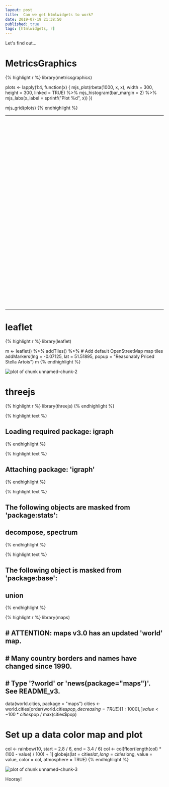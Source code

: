 ```yaml
---
layout: post
title:  Can we get htmlwidgets to work?
date: 2019-07-19 21:38:50
published: true
tags: [htmlwidgets, r]
---
```


Let's find out...

# MetricsGraphics


{% highlight r %}
library(metricsgraphics)

plots <- lapply(1:4, function(x) {
  mjs_plot(rbeta(1000, x, x), width = 300, height = 300, linked = TRUE) %>%
    mjs_histogram(bar_margin = 2) %>%
    mjs_labs(x_label = sprintf("Plot %d", x))
})

mjs_grid(plots)
{% endhighlight %}

<!--html_preserve--><table style="width:100%" width="100%">
<tr width="100%" style="width:100%">
<td style="width:50.00%" width="50.00%">
<div id="mjs-5615c5c2907d649a290d315703d6be" class="metricsgraphics html-widget" style="width:300px;height:300px;"></div>
<div id="mjs-5615c5c2907d649a290d315703d6be-legend" class="metricsgraphics html-widget-legend"></div>
<script type="application/json" data-for="mjs-5615c5c2907d649a290d315703d6be">{"x":{"forCSS":null,"regions":null,"orig_posix":false,"data":[0.599521107040346,0.300970636773854,0.0383832070510834,0.76221188553609,0.169557301560417,0.124796908581629,0.579797993646935,0.452635806286708,0.622163066640496,0.658990690950304,0.562989515252411,0.835203285096213,0.267608453286812,0.14657530002296,0.192625644849613,0.0403994705993682,0.230920161586255,0.201222349889576,0.358461652183905,0.42690529092215,0.967440109699965,0.0221732447389513,0.63930278387852,0.500909697962925,0.859983975067735,0.128297752933577,0.678693880792707,0.559668296715245,0.762528136838228,0.729147818638012,0.34668872342445,0.881409850437194,0.588384066941217,0.896465606754646,0.528920429758728,0.197175146313384,0.36622735671699,0.951938865939155,0.270681556081399,0.704016243340448,0.371333630988374,0.525061472319067,0.762982168002054,0.732676139101386,0.236132224556059,0.989995919400826,0.265362565638497,0.856111252680421,0.394077119650319,0.582737294724211,0.140086162602529,0.870812180452049,0.614387005800381,0.687164360191673,0.437202154891565,0.6197295547463,0.97920531174168,0.710188292199746,0.0119439833797514,0.946743712760508,0.164917067857459,0.514689534436911,0.841180726885796,0.559539519948885,0.419264287222177,0.260578837478533,0.0247802168596536,0.574757941300049,0.730070047313347,0.82011889689602,0.630048771621659,0.463759255362675,0.676779039436951,0.221007373882458,0.415278484579176,0.78478380991146,0.739002090645954,0.789027249673381,0.469360826304182,0.429896062705666,0.0486571453511715,0.545367849292234,0.260240172734484,0.362760242074728,0.143727166811004,0.219838662771508,0.604300308972597,0.272067837649956,0.846631835913286,0.992389509454369,0.720488326624036,0.433781240368262,0.900508192833513,0.880550228292122,0.0171048576012254,0.926594332559034,0.993151492672041,0.081686295568943,0.173865386284888,0.0934880855493247,0.903111091582105,0.55500413896516,0.0590763057116419,0.493381323991343,0.35346782556735,0.493459407240152,0.832830314757302,0.102980633499101,0.365882867248729,0.844964471179992,0.822402589488775,0.102464941563085,0.248618534067646,0.407536549959332,0.281873361440375,0.239306460600346,0.445485342061147,0.260511918691918,0.93089362536557,0.309706095140427,0.746614059666172,0.559491601074114,0.334345269948244,0.581585952779278,0.530101427109912,0.888455306412652,0.439232465345412,0.17199000553228,0.151274820324033,0.731825232738629,0.898566792486235,0.47863286617212,0.304779349127784,0.621184772346169,0.627672811271623,0.819248571526259,0.893251312198117,0.460036237258464,0.781144199194387,0.654674833174795,0.278440636117011,0.110540513880551,0.295514263445511,0.916964360512793,0.796428126515821,0.987778535811231,0.935757846105844,0.953327304217964,0.777247967431322,0.513377927709371,0.754799999995157,0.175240889424458,0.798379902495071,0.952333148568869,0.905170107493177,0.180457553360611,0.38612796459347,0.0412334925495088,0.869593526003882,0.512813432374969,0.656336712650955,0.142018866958097,0.442255652975291,0.823209501802921,0.968310698401183,0.48635654640384,0.404694134369493,0.244034423027188,0.267260578693822,0.968624673085287,0.725200306391343,0.0490566613152623,0.0027264291420579,0.904844721313566,0.418153082486242,0.179996876744553,0.972466161940247,0.0134032650385052,0.104553908109665,0.4834851375781,0.259789478266612,0.445867494214326,0.396505616838113,0.668998654698953,0.56180188106373,0.342206676956266,0.285659069893882,0.181720532709733,0.503880782285705,0.0805096421390772,0.823157687904313,0.966368012595922,0.33247355488129,0.041217477992177,0.606919390149415,0.138735827989876,0.148012674646452,0.985385319683701,0.00580483488738537,0.926801021909341,0.797176809282973,0.649064333410934,0.619626020547003,0.669542478164658,0.180091537069529,0.551824105205014,0.404206518782303,0.844777792692184,0.663756528170779,0.92025229614228,0.361467055045068,0.240651531144977,0.0625005923211575,0.0645710527896881,0.0204638326540589,0.342770134564489,0.553021938540041,0.392435258487239,0.468393290415406,0.595815767068416,0.109714856371284,0.869777056854218,0.441136349225417,0.621476362692192,0.605430318042636,0.372227932792157,0.445298042148352,0.520650053396821,0.520562794525176,0.450672197621316,0.440321866422892,0.428383043268695,0.950351721374318,0.891201086575165,0.405882400460541,0.564967760816216,0.602394313784316,0.454757269239053,0.0340515058487654,0.637601700611413,0.676280379993841,0.587678353302181,0.611818278441206,0.283972511067986,0.250630472553894,0.137742382241413,0.150000670226291,0.499195279553533,0.340481603052467,0.573690855875611,0.63545555039309,0.321533349109814,0.3813526337035,0.993546593701467,0.398592273006216,0.873628218658268,0.563582762377337,0.859323636163026,0.453383050858974,0.131270436104387,0.41453923098743,0.435005291365087,0.319766553118825,0.56913055665791,0.356166408862919,0.126645401818678,0.191081909229979,0.539409326622263,0.140818533021957,0.239822405390441,0.867309908382595,0.539267752785236,0.624957506312057,0.810385378543288,0.0414009338710457,0.0394861514214426,0.60918639996089,0.898045485606417,0.742409602273256,0.145337580703199,0.723102880176157,0.63816910632886,0.376206253422424,0.314692666055635,0.36796563048847,0.82206392660737,0.798028151504695,0.853390677366406,0.452920388197526,0.158260554773733,0.936813207576051,0.0340865997131914,0.305408510612324,0.630297302966937,0.501667232485488,0.773691946174949,0.941845878958702,0.968499734532088,0.156192194204777,0.58054015156813,0.15246669203043,0.63594238855876,0.20563854300417,0.0580919762142002,0.492786609334871,0.808053896296769,0.327274419134483,0.396194411208853,0.285168048227206,0.656206747982651,0.398141842568293,0.591092420509085,0.6985774920322,0.0988271036185324,0.925423192791641,0.627362116239965,0.328060727799311,0.549472405808046,0.79707098659128,0.73274132492952,0.28454661811702,0.59793152124621,0.583147331140935,0.377988209947944,0.899981632130221,0.349051161902025,0.817701093386859,0.229619452729821,0.850948241073638,0.986464204732329,0.589894698467106,0.659576159203425,0.671832663239911,0.507909412030131,0.793074290268123,0.877422124147415,0.401404311880469,0.809924609027803,0.405723309144378,0.0988445437978953,0.975219582905993,0.833788679912686,0.055703767342493,0.682819842593744,0.224776667775586,0.206898607313633,0.846118997782469,0.229225988732651,0.638857047306374,0.79759751772508,0.739156807074323,0.539891891181469,0.441348216030747,0.495103113586083,0.50859173364006,0.18376165558584,0.860300855943933,0.102192621212453,0.392170810140669,0.903679907787591,0.665271780686453,0.641993773402646,0.114990689326078,0.120379941305146,0.0617299638688564,0.987909972202033,0.636358290212229,0.546902236063033,0.156277388101444,0.767690581735224,0.861198583850637,0.802694794954732,0.306193139404058,0.847202920122072,0.438978942111135,0.942493686685339,0.217044811462983,0.281468701548874,0.774610936641693,0.196298164082691,0.13853504974395,0.346022283192724,0.379705721745268,0.703635978745297,0.868766146712005,0.742534585064277,0.685048914514482,0.612412748159841,0.381561472313479,0.277090803952888,0.551112592220306,0.477077510673553,0.828844028757885,0.368635315448046,0.559793543769047,0.417719288030639,0.161201529903337,0.314430822851136,0.720892886631191,0.485748094506562,0.412509296787903,0.605151090538129,0.806642998475581,0.778734817868099,0.553263038862497,0.841174456989393,0.137642215704545,0.171431678114459,0.313195352908224,0.52301575941965,0.286032078554854,0.833715526852757,0.977361482568085,0.33441489492543,0.0293102927971631,0.0767499122302979,0.553127747029066,0.748799616470933,0.551507735624909,0.469074804103002,0.109217713586986,0.47838180908002,0.713953868253157,0.807222492527217,0.677675408544019,0.126659907866269,0.792105893604457,0.326526988996193,0.112434994196519,0.259838314726949,0.078625300899148,0.857382542919367,0.535333786625415,0.0351112554781139,0.866268398007378,0.549791212426499,0.863514088559896,0.580434140050784,0.052395747276023,0.0271684548351914,0.0166961166542023,0.0810331874527037,0.421982982428744,0.424843597225845,0.307495302055031,0.827364364871755,0.307302838889882,0.806126494891942,0.0820446752477437,0.970151049084961,0.985706695588306,0.787908750353381,0.965296311769634,0.908567177364603,0.391882039606571,0.299865341978148,0.0451215363573283,0.912735460093245,0.47638406441547,0.603401038330048,0.589122586417943,0.382650021696463,0.0868448698893189,0.0985287954099476,0.415803895099089,0.403378198621795,0.779372664168477,0.662527269450948,0.562050277134404,0.99188788398169,0.489619776140898,0.112459720112383,0.577020915457979,0.434132752008736,0.306284145219252,0.943314689444378,0.128258710028604,0.609738960629329,0.309441623743623,0.750191164435819,0.485181139549241,0.600189654156566,0.9293750282377,0.227133342064917,0.742140191374347,0.70570137235336,0.886665565427393,0.0988936077337712,0.777074176585302,0.947322538821027,0.981119403848425,0.579068931052461,0.319883790099993,0.92106601735577,0.862958308542147,0.604402301134542,0.731961752753705,0.340099853929132,0.125425828387961,0.516793641494587,0.496137994341552,0.129785748431459,0.31605254416354,0.161321707768366,0.993697939673439,0.60942595358938,0.418484096648172,0.60259500797838,0.338898837333545,0.0121461586095393,0.239649838069454,0.0671487713698298,0.116905576083809,0.553022979991511,0.336889297235757,0.839616490760818,0.38755432004109,0.971880744444206,0.21509152255021,0.507298232754692,0.570416972972453,0.55195035180077,0.569741524523124,0.812091048806906,0.328327919356525,0.443989920197055,0.323309030383825,0.415442437632009,0.282351650297642,0.0152962270658463,0.762940451037139,0.107411527307704,0.76097729569301,0.424447084777057,0.227612425806001,0.622890728292987,0.956319093471393,0.535364088136703,0.17334265075624,0.418878625845537,0.34593061497435,0.520109766162932,0.582795132650062,0.71725056739524,0.107130851829425,0.108682452933863,0.120439118007198,0.127537203719839,0.863803740823641,0.475098827155307,0.981019901111722,0.697881433414295,0.529269453370944,0.669900975422934,0.358843852998689,0.812807389069349,0.685331210959703,0.343246668810025,0.342375151347369,0.406483011553064,0.692119683371857,0.417481061071157,0.871798292268068,0.734424813883379,0.443520001834258,0.668296227697283,0.933389669284225,0.307212140178308,0.196860261959955,0.373258908977732,0.876319589093328,0.394952188711613,0.851885832613334,0.252787134842947,0.397548878798261,0.794027599738911,0.586706617381424,0.0467313423287123,0.822588557377458,0.342814726755023,0.0288858986459672,0.157011851668358,0.361038922332227,0.0749941761605442,0.889866058249027,0.698303776327521,0.00745841977186501,0.975148390047252,0.912971611134708,0.419652973301709,0.922105276491493,0.37031032028608,0.415487269405276,0.47292169323191,0.747761134523898,0.655935936141759,0.483990492997691,0.277607863070443,0.493481347570196,0.45611627981998,0.524205087916926,0.676325134234503,0.788709970191121,0.945515449624509,0.61815270408988,0.526700454298407,0.580263860058039,0.623560753883794,0.857394396327436,0.784755109809339,0.806539311772212,0.0305857216008008,0.54528819816187,0.589810022385791,0.837638352066279,0.323359524598345,0.748186362441629,0.178455606801435,0.674361725803465,0.159536466235295,0.919757293304428,0.54493734263815,0.70734908990562,0.27064069849439,0.072803015820682,0.728939997265115,0.352245988789946,0.511785610113293,0.836607064586133,0.172790691023692,0.994220387656242,0.80941493762657,0.745646596653387,0.141604681266472,0.829713756218553,0.173471368150786,0.611314251786098,0.461588809499517,0.0295499349012971,0.0550411171279847,0.490346805891022,0.0140087038744241,0.932545993942767,0.437508858041838,0.995681680040434,0.999109414406121,0.268387772375718,0.95356123498641,0.677730320254341,0.971099128713831,0.310523454099894,0.0745186901185662,0.761449052020907,0.385372606338933,0.270754630910233,0.175589743070304,0.937616353854537,0.430888650473207,0.247004800476134,0.0876378151588142,0.401122766779736,0.968340802472085,0.317544802790508,0.869026343105361,0.659503506729379,0.548235668102279,0.56342888623476,0.085141446441412,0.0692251343280077,0.385434745345265,0.928570007206872,0.137775119859725,0.650872279889882,0.965310883941129,0.28116450458765,0.887552284169942,0.670291700633243,0.645251733949408,0.689250334864482,0.941715342225507,0.785596091067419,0.104357721749693,0.578553510829806,0.421007441123948,0.173670039279386,0.671942670829594,0.907469943864271,0.699464924866334,0.433891087537631,0.807575354818255,0.851755551993847,0.723056721268222,0.504644353408366,0.973452897742391,0.941050479421392,0.928770383587107,0.630657670320943,0.957127546425909,0.601547499885783,0.646412149537355,0.416767302667722,0.529173603281379,0.360465254168957,0.909148750593886,0.93894131318666,0.196150806965306,0.811062924796715,0.834095265017822,0.136128254933283,0.717830540845171,0.924575063865632,0.927778382319957,0.213909650687128,0.975159256020561,0.15860610594973,0.586609538644552,0.962946509243921,0.379932433832437,0.885181057266891,0.333679807372391,0.872034010011703,0.177467859582976,0.23943145875819,0.835357137722895,0.806589371524751,0.242560697486624,0.957037214422598,0.0428868434391916,0.659204717958346,0.362796103116125,0.698320335242897,0.0230858246795833,0.702350940788165,0.379963416839018,0.469547089654952,0.173221279168501,0.180670396890491,0.664193622767925,0.837785981129855,0.767335097771138,0.562025391962379,0.615321006858721,0.333148330915719,0.828885133611038,0.691645708866417,0.161123666912317,0.988233404699713,0.487403192091733,0.494757544016466,0.603649262804538,0.252414856106043,0.0924464084673673,0.47545343474485,0.587138259783387,0.392600239021704,0.37379465252161,0.906338324770331,0.184594632824883,0.553868859540671,0.420291470363736,0.532259336207062,0.314947914332151,0.797257992904633,0.362780877854675,0.904867894016206,0.671193110290915,0.557501595001668,0.0914370603859424,0.473578184610233,0.497768364381045,0.91609574528411,0.235301288310438,0.496098631760105,0.271848109550774,0.0211388601455837,0.950288991443813,0.300955059472471,0.488297443836927,0.389385393122211,0.723165183095261,0.333804949186742,0.262563809286803,0.428132785717025,0.282630218658596,0.754669320769608,0.878961071604863,0.118081154767424,0.755557018797845,0.847826475510374,0.942219952121377,0.704348616767675,0.537235350813717,0.0195818331558257,0.0820624742191285,0.927613310050219,0.349226933438331,0.602726975921541,0.430803840514272,0.878686370560899,0.0918406776618212,0.380871376488358,0.961423273663968,0.798022826900706,0.477536112768576,0.977798955980688,0.103236472699791,0.129612863995135,0.289210711605847,0.0121750219259411,0.216992939822376,0.410311822779477,0.626907288329676,0.970348075730726,0.230665595270693,0.344337352784351,0.153617384377867,0.907092946814373,0.129998799180612,0.588735945755616,0.448385348077864,0.919833335559815,0.297783907270059,0.924143840093166,0.886961344862357,0.936616622610018,0.918119815178216,0.508373605087399,0.061737114097923,0.0294933652039617,0.590290086809546,0.050790389534086,0.75162624148652,0.107172399060801,0.373560818145052,0.554894286207855,0.320604502223432,0.738208080641925,0.282917700940743,0.704626080347225,0.88804370444268,0.892517575528473,0.999468707712367,0.906951774144545,0.0244927972089499,0.0623834428843111,0.523313036886975,0.329097911948338,0.104548262897879,0.345670026028529,0.717542803613469,0.952025982551277,0.305259593529627,0.850836394587532,0.746683831093833,0.171727196546271,0.74897129717283,0.71058946987614,0.831053295405582,0.379221185110509,0.309049017727375,0.531525544822216,0.416102514602244,0.631328345276415,0.648480412550271,0.972364936256781,0.35833227285184,0.500281228683889,0.771634289063513,0.279231044463813,0.021974038798362,0.578766295453534,0.633997842203826,0.797254001023248,0.796124457614496,0.407097567105666,0.0476408270187676,0.362575096776709,0.80116251623258,0.702178426086903,0.343169402796775,0.640495057217777,0.503189501352608,0.536122914869338,0.579643376870081,0.230978955049068,0.825647566467524,0.742829418741166,0.0823362546507269,0.00890428386628628,0.745966824702919,0.642826352035627,0.115013978909701,0.681569073582068,0.422847270267084,0.424364320235327,0.83254964533262,0.618333366001025,0.85506026330404,0.906868326244876,0.0447909764479846,0.400799694238231,0.918117738096043,0.358513138722628,0.512845891760662,0.0923228769097477,0.215689921518788,0.511421768693253,0.65778370318003,0.800885321106762,0.679135635960847,0.225352391600609,0.821984093869105,0.289242646889761,0.21574135357514,0.863159027183428,0.863433128688484,0.12605012068525,0.252998285926878,0.751231688540429,0.513058675220236,0.455190017586574,0.566938394680619,0.485803966643289,0.909250702476129,0.835649547167122,0.310416715219617,0.464882550761104,0.0483320169150829,0.874473468633369,0.309883519075811,0.905441060196608,0.479489351855591,0.304249140666798,0.723808855284005,0.674020393751562,0.212162248557433,0.121743978466839,0.553598425118253,0.540648165158927,0.549846313660964,0.742506746668368,0.686168726533651,0.429160653147846,0.953545635333285,0.791183783207089,0.595127308974043,0.676688051782548,0.0099946076516062,0.53258609236218,0.743069377494976,0.206995279528201,0.721727615455166,0.541859239106998,0.545990111771971,0.0113905270118266,0.612331503769383,0.988745909417048,0.380240255966783,0.316161820665002,0.799666940001771,0.918152598896995,0.0659348419867456,0.278769571799785,0.741216160124168,0.884338330244645,0.357826590770855,0.719477817649022,0.400270259939134,0.135230584768578,0.204090192681178,0.24660079786554,0.364507866092026,0.599207670427859,0.495438278652728,0.195417302893475,0.461904063820839,0.906123495195061,0.182882750639692,0.845566951902583,0.0332565831486136,0.306162575492635,0.668448653770611,0.477951383683831,0.67494564387016,0.484962549991906,0.846992441918701,0.244702366413549,0.89861615956761,0.318007916677743,0.359234515344724,0.475679514696822,0.400562324328348,0.904623976442963,0.184091301402077,0.949675938347355,0.984055337263271,0.728312351275235,0.922982919262722,0.40044178487733,0.0567741235718131],"x_axis":true,"y_axis":true,"baseline_accessor":null,"predictor_accessor":null,"show_confidence_band":null,"show_secondary_x_label":null,"chart_type":"histogram","xax_format":"plain","x_label":"Plot 1","markers":null,"baselines":null,"linked":true,"title":null,"description":null,"left":80,"right":10,"bottom":60,"buffer":8,"format":"count","y_scale_type":"linear","yax_count":5,"xax_count":6,"x_rug":false,"y_rug":false,"area":false,"missing_is_hidden":false,"size_accessor":null,"color_accessor":null,"color_type":"number","color_range":["blue","red"],"size_range":[1,5],"bar_height":20,"min_x":null,"max_x":null,"min_y":null,"max_y":null,"bar_margin":2,"binned":false,"least_squares":false,"interpolate":"cardinal","decimals":2,"show_rollover_text":true,"x_accessor":"","y_accessor":"","multi_line":null,"geom":"hist","yax_units":"","legend":null,"legend_target":null,"y_extended_ticks":false,"x_extended_ticks":false,"target":"#mjs-5615c5c2907d649a290d315703d6be"},"evals":[],"jsHooks":[]}</script>
</td>
<td style="width:50.00%" width="50.00%">
<div id="mjs-0cfe8687c55846ec9eb692d871ef04" class="metricsgraphics html-widget" style="width:300px;height:300px;"></div>
<div id="mjs-0cfe8687c55846ec9eb692d871ef04-legend" class="metricsgraphics html-widget-legend"></div>
<script type="application/json" data-for="mjs-0cfe8687c55846ec9eb692d871ef04">{"x":{"forCSS":null,"regions":null,"orig_posix":false,"data":[0.492244188285571,0.541140069902676,0.617386772876378,0.379443649343311,0.758855855650499,0.272046011166838,0.778838227629409,0.378359265063202,0.666377435677678,0.248366055758611,0.793866471460394,0.320498524118575,0.391102440691637,0.791500763352198,0.689430205263662,0.098294455330212,0.770925481198963,0.41812841191335,0.676978845296808,0.268104147173912,0.402878498206465,0.281556278591335,0.331947886078358,0.412577738051629,0.308378258112475,0.136239733380496,0.5942159492168,0.461527959161253,0.79996398973321,0.574938127706462,0.579760582651144,0.431945949575381,0.929926526902615,0.406481883259995,0.776907753044037,0.485711084457173,0.734776127255449,0.455232346048566,0.716507478077171,0.637868508960419,0.564777507678919,0.148269654297172,0.512529075373215,0.327709610072942,0.752892541930034,0.412958259335317,0.343742559356672,0.600668417582946,0.336930827410333,0.69773744443069,0.225903041923002,0.763784495924268,0.270399225303851,0.39345323266317,0.801124270272056,0.861146657634323,0.416699263345102,0.600733242140691,0.344082800575755,0.493184961227678,0.586037072944856,0.689345767616388,0.788855953357341,0.332650046598923,0.164525577789915,0.166089563175457,0.319861639961666,0.855470519914743,0.462713052870317,0.472646128612267,0.541591790481322,0.651690553828775,0.938764161180964,0.695380030708761,0.423232266167276,0.800614162182113,0.659135275665432,0.840215270088627,0.191849996214663,0.947377726263738,0.49197006569102,0.62312905573831,0.788470679058806,0.465013656727661,0.926241518203559,0.72269884852372,0.669442858402818,0.23899455857139,0.412405164723558,0.383664424920261,0.770705566787943,0.446680978700892,0.206240442279165,0.870432861754276,0.418773445527524,0.409722777914321,0.337247432683092,0.765219721315191,0.0408262616379949,0.251109780599129,0.702987842294759,0.220652976297488,0.345729857372021,0.145315876240311,0.017274057947439,0.684036231337727,0.4912805563405,0.396910231599752,0.227290797882962,0.739960598291617,0.849019506511937,0.499442838353045,0.440701021393094,0.62202501392536,0.340316734763031,0.644157589746365,0.602069432523469,0.752183952877162,0.658510229923366,0.487224432814421,0.497198611253828,0.21196793228562,0.493193714578917,0.38720117841832,0.632277634398192,0.290035471201816,0.60976882812982,0.379590298788901,0.635419728506351,0.585291233079075,0.529857393172906,0.551503044334844,0.553194067391625,0.667078277018271,0.918095566346672,0.544429560413558,0.410001812757017,0.560123776923936,0.526068575478524,0.233252051134415,0.628616958756408,0.834968116928765,0.514561161796152,0.807219901285993,0.795587230692174,0.561353966659545,0.305602739255503,0.52549623103011,0.443729095261586,0.443426057121024,0.73330055904921,0.338305043850238,0.694862419154426,0.411762037534691,0.48078805921652,0.529754607222885,0.486387696815605,0.850899368281925,0.576057355127608,0.180786493670635,0.764063939926568,0.153608519185539,0.648189983300277,0.723251818300181,0.236207860019556,0.482949746744529,0.907624195073121,0.586614314509235,0.646230608246064,0.262664852664144,0.374772274738526,0.648994077967223,0.721023217705947,0.457159301045905,0.586050642260951,0.796863644335178,0.370532573750855,0.49044237164105,0.285839226222299,0.299439860213128,0.814752649097331,0.473293181949352,0.671987838796046,0.640345442580108,0.456021736923906,0.405871549588158,0.42948446542754,0.74695573198614,0.646815201728199,0.335235772567383,0.204724260996358,0.543276826084676,0.349998311263299,0.644374199185888,0.486268153737071,0.653801142713166,0.697824047837506,0.742006541109235,0.196966065682309,0.335229671508501,0.522323682737165,0.567803431535486,0.356827989082186,0.745317995239877,0.529812190776746,0.86119176587289,0.495176363170192,0.414973089807967,0.373202389810693,0.23025510856348,0.828857228765767,0.575128625875657,0.255429152608494,0.703398568294974,0.262886906226959,0.275045374960723,0.771196162125921,0.273018515235165,0.329280669712347,0.486481691060354,0.40212808805682,0.285820424785225,0.812336505427804,0.171234324307994,0.887295585672161,0.426584460253529,0.882236341866235,0.45328474560722,0.32114950446705,0.102022316724474,0.861764426918483,0.714853209370659,0.260503997527612,0.709466887194462,0.756292282639612,0.46911396038304,0.559442029902169,0.689465254389949,0.648505367242527,0.534810184249373,0.134802484756796,0.16895146556608,0.888511205018102,0.194474820790067,0.53645577250538,0.538586240481528,0.426340690530968,0.491670027910621,0.569211455885337,0.341449522105859,0.206770085960239,0.562922344891831,0.235533035859205,0.585160314803114,0.0866251909683591,0.10207920286393,0.333965223593569,0.0362573786062302,0.470438499267665,0.597439037657292,0.837069853763257,0.382859700157179,0.152514378202468,0.159565867862538,0.660863046993112,0.602174018370524,0.369873412277691,0.606016796826614,0.575350762065873,0.620934780867439,0.828508534678099,0.443224351520298,0.495158104799742,0.121245929780011,0.856882868638185,0.612731491480688,0.38579986713971,0.575006540344609,0.835379672149942,0.377127820709756,0.136862155244993,0.103782263138918,0.444514379978489,0.373471366795047,0.477474953039282,0.814494727459586,0.353960922657949,0.0185408234141207,0.887540276582106,0.377400168991218,0.198004969851516,0.386643815759618,0.623855195167776,0.275772078844504,0.583450697743887,0.154798347266514,0.758229265755982,0.410992805704579,0.619502306075195,0.292407156137862,0.75817699456425,0.729211701310877,0.178097305133974,0.300753907044357,0.520823508959102,0.163941053741546,0.187571251931545,0.733467476087766,0.528656640035358,0.472919582264519,0.633557861092502,0.596035977043485,0.41268816873135,0.263979108525864,0.737332609866052,0.827021705647144,0.554067447006888,0.373356178907793,0.16448182847803,0.740923667363365,0.521520096989161,0.237066426671838,0.363051347500434,0.048702276105206,0.0752291925711577,0.666868752739134,0.19652967185118,0.387195811671013,0.290215242827448,0.163419576065523,0.547697944716507,0.392510829662928,0.524633900909847,0.346711700516736,0.59630217303469,0.514050931604851,0.67263865724204,0.433442340691686,0.567109507789278,0.356510967451595,0.162198057677429,0.854597618226972,0.485226991523577,0.694280573567088,0.269672042330378,0.381353258362072,0.479871152932087,0.592087683413205,0.70847024106268,0.741340943487747,0.591310505102301,0.336780254283417,0.170109771067106,0.205827248865236,0.36142441957109,0.276479487456046,0.373968417574799,0.909305817797971,0.274137107453826,0.592483120321867,0.686048614701086,0.493267722368864,0.520724903555258,0.713627729601028,0.582303948837586,0.0793245985847291,0.389408209160381,0.609397016125436,0.758111235466758,0.646559911061904,0.77266657746076,0.618812798330778,0.642433466825189,0.540404367280762,0.312804366765061,0.414789969120835,0.230466961882812,0.131108483754167,0.408952182840721,0.767938838713907,0.84155167979012,0.576370156479097,0.0662602778628888,0.579983395947384,0.950764471370453,0.609453773439804,0.46084597826424,0.78777594830796,0.552969260159785,0.639302479321792,0.243445400675264,0.796700564904589,0.694935508862782,0.25000408588879,0.646939134634209,0.633864764973058,0.396983674257052,0.0717858165972102,0.786682770118325,0.626395553691227,0.0246176473786528,0.230377320720827,0.408747208741317,0.859318521027035,0.31361891475648,0.823397991571398,0.453446342693207,0.695258499393904,0.7332409146475,0.708708346137305,0.793757655925189,0.478319093550543,0.462819017729043,0.449872383132843,0.930043017015569,0.288931801513151,0.596297336094511,0.722510352978315,0.622592794207924,0.451253406534421,0.863004699213998,0.427188104836683,0.355932778451525,0.215943840099656,0.908025750720011,0.636039458596533,0.626476743457101,0.284682543769294,0.534768779320631,0.231571351656492,0.197978438678564,0.312358763999361,0.17564984255451,0.753708838868091,0.723178787560599,0.283151682017498,0.230710646285851,0.592695753327318,0.583441850349167,0.240007292220871,0.132519357499056,0.490102759293916,0.484497198636773,0.260631433754515,0.705595517362173,0.698654172558367,0.38137380906905,0.449090023125406,0.207947116502937,0.244372092468689,0.505066274783848,0.429913997252281,0.80581868604774,0.875429944292022,0.522579346181354,0.320471689789823,0.64252593968637,0.489362395432174,0.426008266912428,0.554740195258335,0.481100412216912,0.564045178662606,0.437337541680672,0.364392844431962,0.201235103448113,0.44460669782794,0.360969806839078,0.25138881390301,0.437669751739411,0.0760017619756884,0.540737906022433,0.310532257644739,0.160116387054088,0.505586936895599,0.484329510241705,0.792231314488069,0.494067142367414,0.547133346765606,0.273687060305934,0.649248209218486,0.173275459624315,0.461652990884338,0.515165462491881,0.761461508521512,0.688712347596543,0.460924552306634,0.343562158048572,0.45796821627267,0.247726076916918,0.273233552993302,0.725848347489634,0.848879673395142,0.35465432859541,0.34281472195131,0.683328967732241,0.822446244631516,0.655372916334046,0.692324385562177,0.232053446210717,0.445824557992609,0.610211371566964,0.544422366463259,0.377013624623753,0.537811843419956,0.206139936639011,0.736357712459282,0.633611260503804,0.548215156704492,0.299249364919021,0.162803213327866,0.228351821370812,0.624142693011899,0.559318756073301,0.147153348827081,0.646512874066661,0.82943698855457,0.839090127299595,0.592851403807972,0.690849292677662,0.535925162319885,0.451053080054051,0.7966742165213,0.297747437442483,0.467873281074752,0.410488671619755,0.414658950238664,0.160303697752842,0.181774753576889,0.620477094143043,0.876369501537226,0.0944845495614675,0.699109275727835,0.637771402410815,0.68141312992232,0.269815361656934,0.734215867991047,0.14389684212605,0.310848823612633,0.350525894746816,0.422471962432239,0.775440536165388,0.246041730284111,0.532531526451442,0.277249391979575,0.877512731290065,0.425522248864343,0.82028073478432,0.641743266172937,0.490380965799225,0.414563399492652,0.729947657655711,0.555085262946744,0.509566678258992,0.698227475291248,0.877318221134266,0.57129068336193,0.315826032893471,0.616852352150863,0.499864965939263,0.194422427085746,0.659280156606102,0.550897857122238,0.346534987935707,0.690194614458777,0.800686608803091,0.786071250406904,0.360535190404671,0.539914997443188,0.37741788003894,0.772927496885378,0.361282291236921,0.533198805159885,0.81073501049258,0.189968076985077,0.270762623921066,0.832416870764227,0.241505007344936,0.507188582835339,0.389811334803631,0.366385766349943,0.845459058983019,0.466452102591379,0.865777482249787,0.344949052662128,0.823388545391521,0.5665740228736,0.246705651225002,0.83697722958144,0.285153249768271,0.688138398060891,0.687074859638966,0.772801116544371,0.405116384007809,0.56249468771625,0.22556738205427,0.449018912547783,0.201368771796023,0.193785976166291,0.358313279681863,0.759851414200894,0.739290287483705,0.73104128295048,0.625301435313477,0.326632704900299,0.409712615933798,0.239615195119744,0.663024438415645,0.108250530730754,0.294595560374725,0.628709403216384,0.515558183382492,0.706619670790538,0.07111902337014,0.677289000164436,0.602915265008352,0.383922073527868,0.683648065992272,0.576506619691044,0.336601096776065,0.261498609532398,0.366112592994742,0.180918675837448,0.309995808904015,0.300872474907546,0.486252988026929,0.506028335879823,0.0592296771945174,0.283182671927241,0.132942414921346,0.628673597483864,0.549106754351133,0.680378629201736,0.3994644230643,0.22650043597655,0.626601581571193,0.346515527400846,0.155492457412715,0.679857927802823,0.59768313245833,0.424087272380179,0.62914180833537,0.339671602214951,0.587602099796626,0.561652295560648,0.216993684196134,0.278613245920338,0.770318859833916,0.289795383383558,0.473746411438547,0.874702865777397,0.553209732556111,0.453271959278967,0.352553142245093,0.426396084744613,0.806971941662564,0.769294803059004,0.110954583956392,0.412035136658679,0.147496883179737,0.384862181461421,0.940580929160535,0.670332203430771,0.106656670292353,0.409422769927628,0.398350040841933,0.273209315352394,0.193855997871248,0.0848177872980648,0.810222165783889,0.697146589549671,0.415575476620185,0.974045123739938,0.462331639740593,0.575924099418428,0.111285030238701,0.730761845150475,0.261655709233622,0.437261594136974,0.31330812985169,0.405231042562641,0.626779949814928,0.66413681594709,0.675627440243245,0.520505898633409,0.172754544013367,0.239806879826481,0.470738196878601,0.758160620090598,0.701251500012436,0.769337903324367,0.672710740849343,0.370412562938914,0.342176275705023,0.758890628534589,0.719262663352941,0.458429312155617,0.647695842354139,0.332793057203767,0.188124350852198,0.713751794192459,0.669869666102286,0.941587765230673,0.437899680170009,0.694728621497137,0.45021454277853,0.662130119743743,0.601684473026392,0.484800468079275,0.3684377839662,0.830016737717508,0.481166019734061,0.342146397954082,0.642784652642604,0.246010455210077,0.675487844782476,0.366011880850499,0.322037389902489,0.473419236105688,0.43701796294017,0.34149661367546,0.192318629546974,0.560148803657224,0.588537308566574,0.390835531767434,0.825560044665142,0.429031123736666,0.396437180862593,0.22243919278878,0.431901019381066,0.759323662160374,0.239470670545987,0.627892353332705,0.937244912010229,0.566367358021139,0.3806956787606,0.684854175863191,0.904592457290073,0.65649307793163,0.571400382120979,0.141325549601896,0.415408372724089,0.672377507444544,0.849384702608102,0.10950555614454,0.427427325898425,0.624437688377558,0.47055515188784,0.497288411301439,0.609013858687328,0.700429569951286,0.694551606212385,0.102391199818754,0.846313564746995,0.182747536785676,0.464402429417706,0.155732095342707,0.506053845855546,0.200710617645337,0.410767630730748,0.647199891965905,0.753413440519193,0.808237306654895,0.868124778468384,0.637825168018074,0.264904648306671,0.29716477749146,0.30564521902035,0.626476156988433,0.581687406874364,0.162601162240317,0.915556382469681,0.717326004542827,0.114455913948593,0.624072072242362,0.695863006118001,0.623868544697284,0.85454281232154,0.903259000479982,0.499125474556772,0.629638894082135,0.283584159493462,0.491027179082423,0.679523256485965,0.755727960261895,0.743364678574178,0.85287993960409,0.479481381091845,0.892528662567313,0.416242023991148,0.304174281365883,0.571698030197674,0.404774664470025,0.431522392866725,0.849001215880564,0.520464232098483,0.62670231336715,0.490347254899466,0.602452060911167,0.50396536351581,0.513934047055891,0.545674837521985,0.427446714788206,0.474170832966444,0.752697877967355,0.5582640570935,0.343953578295171,0.406987607191991,0.816624597142407,0.226739230367766,0.829463782202924,0.455035532310696,0.344248921870208,0.25017033863558,0.0959049526245979,0.320819109252089,0.388413871004125,0.808296985690555,0.890339634880739,0.540328446628638,0.0319369673479818,0.73872525329964,0.273914235408122,0.709887105177892,0.392104761581494,0.112793687659194,0.290287416467665,0.771974766988398,0.505852611399728,0.845289265987961,0.776745965451796,0.829157844351957,0.79590363569525,0.59384547948508,0.399568743473342,0.432188661164335,0.58859594516096,0.166856514337538,0.390471485816247,0.490807729035589,0.423132114550782,0.612976386479555,0.373753952066557,0.405304216224533,0.79110733367996,0.163990384637197,0.589783974176519,0.312625691609151,0.377974090671685,0.475666219332062,0.346549306933227,0.0883237923844323,0.806930103273172,0.269230401371107,0.592320296177346,0.494401819025908,0.136081246756778,0.283549469871527,0.38998980937042,0.604064455075446,0.416346907237301,0.650579761038396,0.556025874472092,0.542039203513402,0.219809832508369,0.0871248376428633,0.264598374954934,0.490365353660067,0.261088805888515,0.585919044136871,0.405906434260155,0.43747844358899,0.241561278373805,0.478178840998843,0.236523215669826,0.399582446346709,0.577043789681262,0.451417429727364,0.258623784944197,0.455692943148773,0.649217957916313,0.207058883659974,0.70919264288108,0.105389381138579,0.0152088600988154,0.559608795273474,0.361105048853165,0.748818690523418,0.124780550915729,0.231174616765187,0.821672131599357,0.475690199139313,0.159590968525132,0.231602534123319,0.0750378638826467,0.624254882077832,0.0509533778310363,0.140131923603208,0.5582286066622,0.176556018139034,0.388000050904139,0.7847172243555,0.667324110632363,0.554867537589299,0.577587307785264,0.375666786641972,0.883021676006323,0.424674832437762,0.0545981141208542,0.649895387271718,0.485605465496951,0.726128064423399,0.396975605483762,0.367927039836127,0.672492542391333,0.387250848084828,0.394427838423007,0.357430191549241,0.245782715754623,0.909430176872271,0.528995598759009,0.342454915789939,0.641444203286989,0.48968383169231,0.340867335977892,0.242693002631071,0.704056049185466,0.782952693180685,0.460710133711433,0.57353436260897,0.111942026684673,0.939762863794037,0.441092777619391,0.276060330738267,0.449454313517319,0.272626558275484,0.729375832092438,0.733411563602445,0.697500053838317,0.63850821755062,0.345659083158735,0.494599162263432,0.340169409414024,0.703778158623796,0.628209550700233,0.721578937431195,0.339103975046785,0.612939034508571,0.168049187153841,0.392834387742361,0.375632493505129,0.913036133825222,0.494455344595915,0.284371741139814,0.242364419399592,0.691876874974479,0.863834784022659,0.207217711730142,0.59197446493111,0.479476199006603,0.889329274996983,0.823296179280125,0.215874722078411,0.480030235361477,0.602721360750852,0.556534069271057,0.507955021042099,0.312312753485595,0.570045953211314,0.760574536514401,0.473074464390423,0.583054771174088,0.0410931934878774,0.694607439603317,0.128676622599728,0.514091235818213,0.326522130090666,0.15747230381713,0.691158649570179,0.370168157951911,0.326832735351073,0.597777346545471,0.644434317516215,0.326966967595728,0.649548768248463,0.272771188405369,0.519939390970754,0.500103128565321,0.621637064690486,0.606668313834372,0.720666170439685,0.509748601873419,0.909046595175963,0.548480867997095,0.0706829637010445,0.349160843318633,0.0925183343935925,0.455883600838004,0.44741986312475,0.4001657287789,0.0480803539059389],"x_axis":true,"y_axis":true,"baseline_accessor":null,"predictor_accessor":null,"show_confidence_band":null,"show_secondary_x_label":null,"chart_type":"histogram","xax_format":"plain","x_label":"Plot 2","markers":null,"baselines":null,"linked":true,"title":null,"description":null,"left":80,"right":10,"bottom":60,"buffer":8,"format":"count","y_scale_type":"linear","yax_count":5,"xax_count":6,"x_rug":false,"y_rug":false,"area":false,"missing_is_hidden":false,"size_accessor":null,"color_accessor":null,"color_type":"number","color_range":["blue","red"],"size_range":[1,5],"bar_height":20,"min_x":null,"max_x":null,"min_y":null,"max_y":null,"bar_margin":2,"binned":false,"least_squares":false,"interpolate":"cardinal","decimals":2,"show_rollover_text":true,"x_accessor":"","y_accessor":"","multi_line":null,"geom":"hist","yax_units":"","legend":null,"legend_target":null,"y_extended_ticks":false,"x_extended_ticks":false,"target":"#mjs-0cfe8687c55846ec9eb692d871ef04"},"evals":[],"jsHooks":[]}</script>
</td>
</tr>
<tr width="100%" style="width:100%">
<td style="width:50.00%" width="50.00%">
<div id="mjs-13bcd6056a0af301fd6accd9fa8f7e" class="metricsgraphics html-widget" style="width:300px;height:300px;"></div>
<div id="mjs-13bcd6056a0af301fd6accd9fa8f7e-legend" class="metricsgraphics html-widget-legend"></div>
<script type="application/json" data-for="mjs-13bcd6056a0af301fd6accd9fa8f7e">{"x":{"forCSS":null,"regions":null,"orig_posix":false,"data":[0.538322878579558,0.594479349985559,0.6588630249945,0.50221324119621,0.30545986153393,0.173882272689736,0.421202752349476,0.739432192323104,0.136411631221079,0.43850793621956,0.23015928326499,0.306577497326016,0.630460999514356,0.725322490689879,0.680561449946463,0.564583021097529,0.472640581816685,0.133050831750802,0.566704232551052,0.696581378913092,0.847479731575086,0.502023879134197,0.668371027435272,0.212336903101949,0.789208877955562,0.328693366210099,0.374211630916636,0.517526245644864,0.515803334338983,0.488784828174251,0.601503414055648,0.617432619937314,0.797527823399656,0.262862289531959,0.582894796314017,0.624580153489461,0.307057520456998,0.529346643255194,0.340297656516764,0.427143896809803,0.135376602118912,0.242672652430708,0.305528555017146,0.850401549750135,0.738771373090993,0.362414171291761,0.466056691810231,0.415401086167515,0.266514751876099,0.138246738837588,0.219699925112698,0.672305980810958,0.460556981641362,0.822476805141542,0.940151514159529,0.623825996262059,0.450785929595311,0.475030117764119,0.610408458026224,0.600064394710791,0.500536761197354,0.58450563648898,0.546925851748793,0.53190763779604,0.87790403893674,0.40364050347848,0.733713414967174,0.797160627394598,0.771163621207947,0.371838859080294,0.424874045392788,0.242691061983211,0.68939816890348,0.310709068538165,0.16253359708614,0.201826230643936,0.642177543525261,0.604554663613929,0.378024883098294,0.612380769524704,0.540235917050552,0.459330800388986,0.432066335149133,0.83410266697596,0.605085821601749,0.665411773726361,0.22823541981299,0.574476460677197,0.680628108101127,0.277290215122432,0.292988658064755,0.462408060097239,0.442234194276154,0.106612187517481,0.380035720874759,0.730108984506573,0.473753519807115,0.547632787194933,0.373525453624354,0.657126587302612,0.461380866889329,0.335626645935623,0.28876878199466,0.651308551018537,0.743693558725877,0.505280098763945,0.475438349727914,0.691484854744016,0.338358439827834,0.570172498193089,0.323636605310002,0.418733570003498,0.461534444723988,0.40623422134352,0.647817651458102,0.405794170591262,0.402034897251134,0.678398479075409,0.622307790368471,0.217389229872445,0.506684625463325,0.355990048566181,0.614900665335033,0.563680211811162,0.777808349873144,0.497526634906849,0.344160075255631,0.31367729551193,0.237950931667792,0.598806784228814,0.588748091174316,0.371469429929888,0.723123404058867,0.63301072007637,0.716601397089318,0.777977119806639,0.241479879134535,0.491472452845718,0.139224983950013,0.533874050031891,0.450358730251842,0.124584732460971,0.338259354345247,0.467383433846204,0.8034512082905,0.413222594781421,0.406490801770522,0.805817970182742,0.380795147341069,0.659215885433421,0.0972692409614884,0.0817916712422125,0.327325874916688,0.312747519366063,0.359147388728556,0.479441832296583,0.287678534449929,0.800798072095209,0.286992714924064,0.514813456427245,0.610020182378399,0.483385150834885,0.619512244311778,0.500318825548955,0.38161309399974,0.469050971578779,0.250658291084533,0.311307920911584,0.438188915601682,0.559894118855153,0.659009539159056,0.656266056233172,0.371608823741337,0.656775325625646,0.232154246442419,0.57560100932619,0.0307286314073668,0.205349447129918,0.410143052638846,0.465738130566148,0.420327681836706,0.286335623272263,0.377079724483329,0.27564074242902,0.735745798573497,0.434702511837597,0.478650974329187,0.604646350564222,0.255170835062205,0.237442555557614,0.340955829715272,0.842854121075738,0.679099242376622,0.3170606535962,0.391455053776947,0.264591981715378,0.787668088374093,0.383149569849943,0.663296876545113,0.374151955955182,0.671512634059283,0.353498946773836,0.333581783273329,0.70987552008228,0.593936250856164,0.755272547191866,0.843472753392409,0.419997146648146,0.202878524843603,0.584473940407002,0.310776141144628,0.509276785963019,0.434497281818721,0.460106595004675,0.823790962744859,0.417162744061907,0.425650902265302,0.509342065428817,0.502555819408945,0.396797763017406,0.867427622547401,0.61632251668354,0.409813016889987,0.785254024848191,0.547444416662578,0.808087808230858,0.537405147866663,0.531985930455191,0.279315028417928,0.754330261365767,0.312788422477418,0.629698339491195,0.532279937065403,0.796417821671238,0.212468008307965,0.716704390193728,0.590450201851122,0.645290610620291,0.251725805706165,0.525817502699828,0.369023094319286,0.247235339683416,0.84427615429222,0.606779597733471,0.721647597338627,0.434473932996204,0.596842056731054,0.647989241101721,0.508225278669957,0.387807311600191,0.788401375443024,0.446640099036356,0.538893908371167,0.321929602249758,0.5065093881979,0.510178047341452,0.730335740535969,0.4442703940165,0.474181315469536,0.207773638717591,0.571064625291504,0.653301722268074,0.53852863844401,0.554003627535794,0.410700093142478,0.490356084490873,0.722661592173273,0.454339297210631,0.307209158507753,0.354442939940293,0.423757627477414,0.62167222646809,0.34514159826803,0.711534792489646,0.572292489499287,0.464752776056851,0.777178019368936,0.296541256419664,0.677109834596447,0.375176867140002,0.645847024567979,0.539593737365522,0.622480562180925,0.531821939469541,0.74596972394763,0.409736782035843,0.830019153327867,0.41109511957455,0.577684114503115,0.448854462934477,0.550529234184193,0.901509169179427,0.664638004203143,0.679431501322649,0.663095428626303,0.483428258000263,0.208069886723895,0.778137502206536,0.726512023772233,0.215842381471777,0.850005075688177,0.55354668878785,0.646317665618537,0.300355125451721,0.758850293256192,0.477873551096976,0.696763749353181,0.536804154012632,0.629150640707627,0.60990585487767,0.714818292975972,0.837486486630815,0.149942656983433,0.0860479182926023,0.166950919817506,0.398592233771,0.312580182981303,0.526412512478145,0.50109539854958,0.425329503355399,0.273832886135268,0.515842578614832,0.602162566769626,0.855883525626951,0.631923805410483,0.589738386122848,0.505053712998661,0.389100139909704,0.582627530778706,0.534500818404261,0.516254639248153,0.403650620830635,0.44291126691629,0.190367206984335,0.145493330833293,0.638177301522849,0.723142692123058,0.124543111179339,0.923814903749625,0.557511117617022,0.175925086777896,0.686237710121914,0.733556726961702,0.586139924379957,0.218107501551083,0.7887863149526,0.710946395589707,0.75201958279533,0.62052307952316,0.223895034561926,0.317632026284746,0.415135617035582,0.843406334456862,0.270735847063605,0.610062470464442,0.413975267726606,0.733905197040392,0.487884044811801,0.712514410963821,0.903435326121104,0.540211343394268,0.432799811488742,0.74340404873095,0.621426722753242,0.676044846574224,0.474432133528642,0.335501785364074,0.567638839118594,0.442085396512982,0.525557466913125,0.31493206228568,0.625777243365424,0.16620001008244,0.595505276533126,0.248358426422456,0.334458954515255,0.618107540238767,0.403315491569923,0.508130095304653,0.673531698589122,0.714835563631792,0.698413532112288,0.694966189041184,0.583329375366184,0.477790096267231,0.565414675842374,0.246477192918123,0.226622418644394,0.36172807646134,0.772556665268198,0.595860069294383,0.365407522775576,0.18919244612514,0.827621227190346,0.671143692074075,0.157176923787351,0.698757368204665,0.676201540775651,0.386264953045408,0.443681624038509,0.38462019794756,0.577796019769683,0.42233792416445,0.371729364447014,0.408388831167217,0.593420692450087,0.793207155418339,0.533468469145292,0.360309119174437,0.506610185193701,0.413186666814283,0.439132144800626,0.680275760789849,0.410067525081288,0.440189688881563,0.397295200113192,0.631768022990788,0.81841511687722,0.629128815197794,0.532817411757639,0.63267969942923,0.531963545973589,0.457290833991475,0.827160251486066,0.8133682690951,0.172951649852253,0.550511653238377,0.512458713524464,0.511746690450456,0.532316681652551,0.668017976789821,0.151324773115552,0.178311011738998,0.853763990536118,0.496351964979966,0.265280103971326,0.33791085370601,0.710546173030812,0.503744903407183,0.315876199254818,0.522283112031156,0.453172842021734,0.129167287602858,0.440094712174034,0.197549141962727,0.865124291063983,0.396047287268182,0.343410653522617,0.899913187330892,0.86014499172364,0.505075903295638,0.162369948297457,0.335222835058612,0.269607655167137,0.352032352791737,0.272213914681092,0.163514143805535,0.624933396417311,0.277230217427862,0.640115082290244,0.566798665278542,0.741567724163233,0.576500257759353,0.426497581221763,0.348596146348682,0.682800124835686,0.841753228264567,0.422346004801519,0.537262917700873,0.570366790162919,0.661246969424748,0.609660688987108,0.57934606832008,0.813999834470747,0.170650407656667,0.530900591759216,0.326105952811227,0.669875741504568,0.270885332437565,0.423158443448634,0.554388181336731,0.16222671155318,0.520975026321436,0.730404070305002,0.352018635571981,0.50755212843718,0.524930054601188,0.639242575236913,0.625662413042092,0.801331924787734,0.295258462445113,0.290287842980026,0.704288811152328,0.806040240341056,0.699184438440738,0.284342445463034,0.313702783782147,0.466540639390745,0.487977544015646,0.342170825153551,0.518381667631285,0.528857270041358,0.241641459313557,0.697491492749872,0.522404655886655,0.673818361404288,0.399316370765281,0.798150220594255,0.611262387708757,0.554269197443142,0.695556058248074,0.69828301176706,0.450070365719457,0.433599208170103,0.589295313254576,0.800380658751675,0.826357469721256,0.860051493929521,0.60457888896659,0.531768673659704,0.736710634474712,0.687519506274522,0.253061392544173,0.492733539018431,0.398369622337344,0.466406509040718,0.185086537874774,0.381555658276647,0.512087252930487,0.411167758634539,0.32916104863945,0.44658685645242,0.267347028897733,0.410358707644885,0.650126821789839,0.269376134781074,0.658842968490572,0.537830796092774,0.524445488413068,0.0238625862086582,0.245966550146505,0.336241741757223,0.635179516785291,0.131907059545959,0.425146939430334,0.435386923638389,0.281424691289208,0.375864112720959,0.291026734803163,0.892699570826754,0.74463349294731,0.274330410131543,0.350860150559527,0.847444958469379,0.691181388673815,0.361015183795318,0.200914319243255,0.193130690807768,0.183637689949927,0.764520529532583,0.498172406578918,0.256580746006451,0.384409500367052,0.29968623732834,0.189877840489588,0.483165486454832,0.490747493713933,0.570503313785993,0.474999574168742,0.366742006352661,0.259861135543197,0.638778384951971,0.557331823019052,0.29598622066636,0.0779337881824377,0.670676147413867,0.295704351223959,0.579640805873239,0.691901381070746,0.658240720005226,0.251223265042363,0.733779651427603,0.743529211547824,0.20403201683068,0.86943125302842,0.378131488502808,0.171843488201315,0.927299756211445,0.524282598064907,0.544783988040896,0.447876415649175,0.779282816633563,0.404537955131901,0.624021800266364,0.767841049612038,0.380715486633916,0.710323785412689,0.310545322212934,0.295019012375951,0.708931738686312,0.258912555142296,0.352772754578251,0.484504984793067,0.290418604381497,0.235204012376541,0.387326419675266,0.378695350533621,0.608938893124347,0.37901764405182,0.760909222785114,0.634309775179775,0.348492755764616,0.402907725869206,0.537665408581551,0.217225343270922,0.455174925081443,0.399836055818115,0.518492745033243,0.657812814617321,0.180927783288842,0.820494288991296,0.594526915418225,0.167155338972535,0.544384983805562,0.415843440019965,0.220674180640122,0.64381904869503,0.697820596162604,0.693100525696858,0.424123923545256,0.497882325542114,0.440282265902193,0.342974338217715,0.721275267654609,0.356256912151953,0.297389325926981,0.929633776485956,0.197104875057448,0.527281085310502,0.468967357866829,0.346808373236215,0.53117995579677,0.712442185028587,0.277550294301905,0.509211621064881,0.4699562156954,0.543485918383086,0.245585216113817,0.54315815908242,0.591124415204809,0.471838148500459,0.433997894921219,0.228110665963895,0.274788652244572,0.476598814848503,0.594778505721081,0.547743893038176,0.499966676486632,0.185919647421259,0.3422267091149,0.314880772034442,0.169309149115697,0.68374497961332,0.540174688644874,0.461485717633162,0.174282354346734,0.559825494615995,0.215496943637753,0.58039859340918,0.570110911124594,0.771420417492222,0.47615939325079,0.638692737010997,0.425003847665778,0.253713401945263,0.618630014814637,0.381184267428764,0.650908800849605,0.787546505390118,0.594297871756939,0.55738570861968,0.262669288214256,0.473360905945236,0.706929376345993,0.52964709466215,0.551675689749548,0.357765231434695,0.756077584880567,0.717681742211916,0.165920688148892,0.272887682705028,0.406077191126483,0.723330889446737,0.49883819181336,0.452975609303038,0.74950149804023,0.490201753672297,0.355254233754139,0.422718835087794,0.505958889074211,0.372354887254041,0.313745899430808,0.138190486410889,0.868648160892806,0.865071163590704,0.74508535972899,0.540356085660926,0.922581383840786,0.256500358085592,0.585256025778468,0.507070767403451,0.51491504889367,0.45900682763044,0.508291773100994,0.476186372650538,0.647196418567062,0.171313489174937,0.439995298414003,0.46972924687643,0.52654027861992,0.235918104775963,0.475874375202639,0.37229344869348,0.588322217970303,0.545885301839802,0.538395574267904,0.369310744744489,0.307352150884675,0.419236671667231,0.546113026139352,0.838905323547823,0.389277930151469,0.319829214626867,0.600275731563971,0.604379603298283,0.0984527938435806,0.392499623222137,0.715011470082558,0.672396571887298,0.545896952850566,0.556648692386136,0.287696451968074,0.547912660753387,0.367685090412097,0.547347438249865,0.854064872845944,0.599437750355704,0.46893474994942,0.625695188417299,0.28163460994788,0.77200953610006,0.180128427212805,0.500584488586174,0.286766007955777,0.502632636852944,0.585282105650661,0.449260090831937,0.125552107156598,0.432793209075639,0.385876831236278,0.807224438221854,0.502553873776717,0.561489861751516,0.316218557940295,0.610347247472793,0.794378658751788,0.783155188660652,0.262402924130003,0.403817851584182,0.765319778038284,0.505213490301822,0.54741956956124,0.110282940489438,0.458797863328301,0.668060984807747,0.462369339095376,0.241937838502552,0.637076169774409,0.345975663238128,0.0780485424314563,0.444299622583193,0.494642128009061,0.236044312685087,0.737670917673046,0.549521516410271,0.57755511669886,0.619335701841012,0.742156795309872,0.781344227808,0.761644693592312,0.234198625398019,0.577339438692701,0.475592554166873,0.862658703129084,0.248449834980825,0.69397892581069,0.457840061470645,0.673217315385453,0.475159475494407,0.466459815127592,0.441165599573899,0.619251450454038,0.262369194092916,0.56989840646077,0.406376085800388,0.500961692023327,0.247517105253198,0.395795698170325,0.62826498326712,0.861139582932178,0.365778603748416,0.643208781231503,0.4272745509733,0.487300478994738,0.29040744205667,0.46891415565931,0.903171679878624,0.468105222998889,0.608358552711631,0.482668191794508,0.245549186276768,0.655785475291892,0.798268494478508,0.36993030256641,0.314541100111445,0.431964226400641,0.549807960118307,0.44391672534709,0.453365864252524,0.896752201777596,0.358586815564774,0.672732143326785,0.327702106912056,0.393247866937264,0.211006461844043,0.481282709931796,0.617419374469013,0.712253090064807,0.285088898270642,0.718003667026971,0.234311452443276,0.862845494916069,0.422932141821548,0.636257121433956,0.284383706178338,0.101563236774618,0.657086705157366,0.417025588163024,0.271997659781021,0.641743940170438,0.707961477077199,0.547502141520141,0.528948633639759,0.606697477348985,0.677338119307052,0.385233587068839,0.202420883291778,0.677113660949229,0.674345681033125,0.173041080275932,0.620690617299576,0.830767073088868,0.794353521134124,0.673849496860919,0.314952412686942,0.390073077475213,0.561459366780851,0.541790961803038,0.159826193087623,0.764929991839962,0.486586439000837,0.39638273250871,0.623760938477814,0.279701433283901,0.653688605849383,0.467249521317482,0.698442111629708,0.61998928448984,0.280800076972404,0.175065779125381,0.564072701623556,0.22439207719061,0.855460653318868,0.783182899737116,0.448958570926752,0.538529448371267,0.355544009566452,0.830529064821397,0.585297504446975,0.50643610385149,0.737963279173198,0.535108737218645,0.700350948685635,0.369505195660499,0.770041341246982,0.484676663143853,0.512621580407532,0.247950883239648,0.600896599591203,0.204627207180697,0.620493892609287,0.598277686271897,0.843433905032121,0.710284085631296,0.386508834036972,0.517750899720247,0.338123505823683,0.662308175309587,0.71384046783989,0.433059632429245,0.48865631903658,0.661918957072286,0.826813537651733,0.52831709543287,0.915825952237875,0.226287167576198,0.527760513000604,0.639962731961833,0.27543357953708,0.536306019097848,0.422967598490444,0.4863665355998,0.771606974762712,0.585009504210964,0.262139950924645,0.597216112136918,0.654458266963536,0.249502119553764,0.605139188126935,0.792412097069407,0.75409163848986,0.58585316329305,0.30280174421972,0.720054141105414,0.787719008303433,0.53603302771997,0.5819185199871,0.300086318973538,0.530112400658998,0.701912516188601,0.358729564162836,0.211868820757632,0.474580502236559,0.498057407836255,0.352283310328001,0.623595622749205,0.512479131689777,0.637929702799713,0.356052667886132,0.380198222302298,0.498795348928788,0.367689636813576,0.366027317819739,0.465924103655694,0.236207076070025,0.648487475552462,0.384965883263726,0.595874402088912,0.686556459505185,0.528020728452356,0.613894919842441,0.451249972523496,0.806675419519765,0.670328001506671,0.193811082396289,0.488227164987222,0.376223135155148,0.506415159056511,0.572161086761333,0.0967277922628263,0.243465076593082,0.822265976190691,0.254006082623041,0.472538690171826,0.10350425791702,0.378021509862722,0.131166398861671,0.386593692836406,0.357509522342599,0.113126492601681,0.492797329336589,0.66669536249031,0.369790706529922,0.850650990417977,0.448619031712339,0.544150243367504,0.573251228857684,0.363327940593854,0.511615970098406,0.376118772719714,0.451217070329439,0.583710028097386,0.447152925109058,0.924873901837168,0.411913898918551,0.302746536587573,0.617368443204908,0.410742923379211,0.640361738277083,0.736809663041044],"x_axis":true,"y_axis":true,"baseline_accessor":null,"predictor_accessor":null,"show_confidence_band":null,"show_secondary_x_label":null,"chart_type":"histogram","xax_format":"plain","x_label":"Plot 3","markers":null,"baselines":null,"linked":true,"title":null,"description":null,"left":80,"right":10,"bottom":60,"buffer":8,"format":"count","y_scale_type":"linear","yax_count":5,"xax_count":6,"x_rug":false,"y_rug":false,"area":false,"missing_is_hidden":false,"size_accessor":null,"color_accessor":null,"color_type":"number","color_range":["blue","red"],"size_range":[1,5],"bar_height":20,"min_x":null,"max_x":null,"min_y":null,"max_y":null,"bar_margin":2,"binned":false,"least_squares":false,"interpolate":"cardinal","decimals":2,"show_rollover_text":true,"x_accessor":"","y_accessor":"","multi_line":null,"geom":"hist","yax_units":"","legend":null,"legend_target":null,"y_extended_ticks":false,"x_extended_ticks":false,"target":"#mjs-13bcd6056a0af301fd6accd9fa8f7e"},"evals":[],"jsHooks":[]}</script>
</td>
<td style="width:50.00%" width="50.00%">
<div id="mjs-c76f70f3e0d36cf771c4837d1ba538" class="metricsgraphics html-widget" style="width:300px;height:300px;"></div>
<div id="mjs-c76f70f3e0d36cf771c4837d1ba538-legend" class="metricsgraphics html-widget-legend"></div>
<script type="application/json" data-for="mjs-c76f70f3e0d36cf771c4837d1ba538">{"x":{"forCSS":null,"regions":null,"orig_posix":false,"data":[0.689457211370716,0.394822904175516,0.793201196643847,0.338853620084633,0.308247217044394,0.548145551974277,0.517017720371619,0.557735061423518,0.657393706842668,0.379125633330482,0.507685865094095,0.131574386146742,0.582085582294823,0.519617734249101,0.210807847864665,0.564870046619651,0.563852160122766,0.403395311758758,0.426650664530576,0.508850632146525,0.547205876143018,0.619269960305193,0.556954665317167,0.568071435005988,0.494080727553298,0.487376996605742,0.554101635925479,0.772922591878042,0.475193536744413,0.352953049924517,0.669123026213402,0.639898364591996,0.297987020649951,0.344368409690419,0.526416025762036,0.627589230426294,0.648462775725537,0.498146705944772,0.57825395012817,0.131807384303544,0.540866433697198,0.313824970979285,0.517219751481235,0.104850121066963,0.690138249259585,0.628286048826759,0.431385906803729,0.288781621636604,0.352936665097162,0.150383963642822,0.359592813889776,0.361012937410377,0.603171907448171,0.332377167388145,0.372674712197148,0.418571275637767,0.446798583291571,0.222056992152109,0.810560784260716,0.23068506689357,0.544129031811168,0.351745021910279,0.68024077044784,0.576964282629591,0.295117614739781,0.541420452444158,0.497659521118188,0.300056808407592,0.388491669390624,0.750915438062668,0.661223510485233,0.577277255061311,0.615262332248384,0.356951143476388,0.418101838395284,0.359111041401377,0.41702496543257,0.35328162676958,0.753303114380572,0.745633441454172,0.292931419667587,0.474941290387587,0.415983254522307,0.692465711539324,0.433112268372383,0.813827015031113,0.434727944357683,0.29519439174968,0.539041977627188,0.759672189439589,0.663643594856037,0.618941149579658,0.547249416101304,0.371970615189112,0.569891217035704,0.669536979033748,0.475404515801658,0.278590600273496,0.621799852795443,0.61469701290435,0.517165993356884,0.350724421000357,0.689338146166481,0.43923197540355,0.592443573298542,0.400444313009783,0.434277937357914,0.430457558320028,0.547411579117179,0.572444957223839,0.234938677224693,0.738783938577788,0.669168343810897,0.532783803088518,0.421896936715848,0.225264685654609,0.506042470144475,0.756353442010506,0.518438517188126,0.788674519805355,0.64280131645859,0.611402339370082,0.35317489274538,0.222064480729339,0.460128480841197,0.165837881686104,0.388571051109311,0.206750799433944,0.213171936365823,0.169360661461904,0.600846729322146,0.40481714461601,0.42641025730288,0.34354707098097,0.338146641346604,0.506496884265184,0.660121398733863,0.464818958186317,0.495932768491658,0.369011847971422,0.620789775885232,0.396229331656404,0.684360943402936,0.475149959502067,0.422858064564223,0.722157511833065,0.266811898375046,0.339719971816863,0.484262711992272,0.551139678602644,0.629382996055075,0.137139618844108,0.375774697263638,0.619126300295368,0.655102640194102,0.786080098754915,0.351908932093595,0.364120944076229,0.595773481021672,0.633332640469417,0.262623719617365,0.746209197471711,0.53012388037014,0.639514252800334,0.651125416586411,0.709618532973624,0.168706215998785,0.577483487088141,0.332261786487193,0.228580405608269,0.181226909185919,0.446979518595445,0.571624027990903,0.804779614511072,0.538390671513128,0.347900390672393,0.478071127109795,0.610492701700022,0.267985703053838,0.571962912551712,0.408430191863671,0.730336929184822,0.749039140774456,0.58479875050367,0.445715640601912,0.704818814284737,0.616634141730668,0.351829639439668,0.47228653788093,0.489435034164887,0.490950273070629,0.364964264338767,0.595729862214903,0.566014347434962,0.598229573599312,0.584131135779143,0.304456069967961,0.449431873688001,0.578845977107707,0.806909285674591,0.55294366334956,0.88691421762285,0.482091988009009,0.686205738417011,0.430069948153934,0.148510975947552,0.555214986457049,0.737240110757171,0.51076289894908,0.389656224716086,0.572447880377999,0.435843975215296,0.368955255319117,0.687010953080545,0.330706291258363,0.430638427262964,0.646933251251981,0.631976629059377,0.772590863370951,0.759404912302349,0.506249513283648,0.6141273601079,0.272017662955601,0.319342129358573,0.216391013620669,0.5525741664932,0.243955194720652,0.0611925254835779,0.612182601390028,0.305071562948522,0.306071770363224,0.840116352693192,0.290713587475539,0.246847490771571,0.398494475364761,0.360704199178451,0.607158409056322,0.191172102198842,0.530038549992545,0.5742693097439,0.474366008673805,0.701593840553408,0.620183827825861,0.552599963556511,0.65358811607382,0.49285381243879,0.647796986474347,0.655869238252734,0.236177601431656,0.511280384233052,0.802001706229783,0.326029691679922,0.566092991386296,0.160111806207773,0.112795898080379,0.736677140477102,0.366298721694045,0.521856522505425,0.318968256768116,0.745841236320787,0.364176411213699,0.21224363606036,0.786163260367755,0.524221585369575,0.545923009316582,0.759308173513239,0.78677937483728,0.173530261946354,0.556264137175203,0.606979460837218,0.5667416232875,0.403522832119507,0.329727970442577,0.300660178605393,0.556940432273995,0.654644716910446,0.597671407543671,0.649270138362508,0.600931793616151,0.272978003273605,0.361753408359527,0.739807056444223,0.209988781015483,0.622031649089042,0.578456181430695,0.596315906412626,0.289397173815248,0.375937598445025,0.554972233898521,0.885815640471483,0.678471947492973,0.463856840745365,0.488165595859885,0.15450822266896,0.741197062263869,0.7761798032082,0.355683431194503,0.0784210092291264,0.266064245061862,0.51530742994704,0.224770124091749,0.61299811212931,0.38846063739719,0.562837673544826,0.555075250847691,0.537692011146714,0.429606076974289,0.401558833337654,0.701335011177829,0.345872287535062,0.391134461022031,0.415895765562066,0.24156691878348,0.539616037039822,0.295723807851407,0.455682751215086,0.376748086924872,0.398777110783581,0.489361858154823,0.694214959533868,0.298016973502972,0.0761927768518599,0.743599809195543,0.529689963922015,0.20060014192992,0.30755156767386,0.293257516560515,0.713110842842709,0.566158239143894,0.411285926803969,0.534509959564658,0.488215576664277,0.711366449770692,0.510467350429005,0.580991476798378,0.404727134390419,0.590156665256644,0.296364484687563,0.682572105581134,0.448251895623433,0.32062882321085,0.334726429972071,0.226851098432941,0.625031491819078,0.75343167754271,0.496006659823686,0.497221493627255,0.262679944213109,0.675759793660988,0.607778424742405,0.642704565386592,0.765631456024801,0.76114143292514,0.598059334099673,0.441888392401554,0.58276675125164,0.72321538939706,0.385015171081894,0.343324592469436,0.49822950762587,0.102619537805996,0.424105527628756,0.304020958653786,0.781329015642697,0.89865344031562,0.371076654810888,0.627408090932616,0.346192204566513,0.415157492271393,0.488737640099692,0.828996256229976,0.402529063291603,0.570058887137665,0.467455579314342,0.364334464346321,0.14209174167285,0.460723769713125,0.703820041452947,0.711105466724063,0.574593891516417,0.288138154558568,0.602040525538393,0.3874337596265,0.535735101830989,0.502811059497045,0.803469960819174,0.757171832748584,0.608313851825776,0.312772223772461,0.56974709647368,0.549770505738302,0.434086152304048,0.29028512600892,0.586783557087921,0.625731702915834,0.422892251559997,0.401350012441588,0.705054409861895,0.394531541744281,0.445264123792758,0.770120743189395,0.699453171384752,0.51167735238867,0.266554284664082,0.65295590891789,0.549009527577916,0.209859904349922,0.48458769481125,0.623130494688807,0.359043600649234,0.21097570369225,0.240192769632248,0.620162126780027,0.442293684168867,0.525673719019555,0.548424956790104,0.374987912359375,0.593009292980992,0.447322536607642,0.582779145430523,0.159471661869081,0.305533958540934,0.494462905878557,0.620317637255131,0.686479137943144,0.197030315774609,0.374331789743496,0.283704665436055,0.538852408226218,0.645189121156295,0.575223424080745,0.521324126673944,0.516794034319261,0.659444109686827,0.736853353308804,0.406259840595503,0.571179205072087,0.693747336035782,0.560024748490748,0.745769194348632,0.4102230037665,0.390060574246302,0.496135164118502,0.420433253074518,0.668565574770741,0.779403700591479,0.772553698698517,0.548789370908799,0.620404941822227,0.570231433443071,0.401702661300973,0.384770165865372,0.6016692524985,0.6007137347071,0.630383666558189,0.493009453241996,0.588043231378475,0.170312324570532,0.487116068878733,0.805377749306412,0.23478789530849,0.664445480736321,0.652795985367399,0.337486825261396,0.393646744711793,0.49503600440955,0.744395928353114,0.470704533633622,0.455242484437921,0.722454018513003,0.612428903601091,0.399343976845725,0.377414043176873,0.319313029662892,0.236408044746023,0.729544691520485,0.731457917253165,0.424659684331954,0.730012608448898,0.357426235122563,0.403350460245268,0.457209296685397,0.207306733411196,0.356109486104825,0.327371182008944,0.853971606189937,0.37265906205798,0.219577860412867,0.695396140716955,0.725055296793857,0.72355813192828,0.373153489082072,0.536413047693809,0.442637793136513,0.795947545243524,0.614157696570175,0.430346892225671,0.137048974969424,0.413073544648025,0.53597677798672,0.419458422716837,0.339692136225917,0.476782940109157,0.411637326214742,0.477427528099888,0.685567087017203,0.302124392061804,0.623306694431272,0.678371944915634,0.675970890489846,0.488164296112101,0.380033742460171,0.688705220261854,0.659861203913294,0.477716631476919,0.637553026143497,0.497771092170444,0.539499056089325,0.412973485177339,0.365758972283398,0.424001588167899,0.360305590877349,0.384847121183729,0.538207935924622,0.431612612211335,0.19746318585057,0.43815048472011,0.327535863262953,0.804412721635942,0.333973556730906,0.242275146994827,0.623317333480596,0.707900444743756,0.582867387512669,0.687684518019845,0.522950944645857,0.260536844020217,0.447934493210326,0.641135975714697,0.421885487742518,0.628671189395543,0.529674051267457,0.417211018053135,0.406562973849666,0.574275246874682,0.442265159322395,0.477226294089863,0.324248102889999,0.50599857074368,0.514034211780467,0.580039656563188,0.35021674166303,0.793847377004677,0.462970286546111,0.639736158898332,0.806997515799272,0.203782269758142,0.863102408444915,0.502144378819774,0.759904357314676,0.294134247748482,0.710756281053363,0.436622356538532,0.538015561668918,0.595459728647153,0.574371372566105,0.320457761653724,0.638616141662917,0.723875193188675,0.545530901131125,0.735010999142128,0.702860888881052,0.380794242407912,0.406681850562398,0.342478644753224,0.146952752826195,0.239164004064626,0.508775775111955,0.579442540777025,0.285972848150829,0.427208992315657,0.444956178637952,0.720232054783509,0.254643122409035,0.69032501797658,0.589477199929282,0.437975207934696,0.793876225182107,0.633839094365623,0.614257855916483,0.350378566225153,0.794167220925967,0.650044129143226,0.431885404749656,0.642591221091805,0.64498899764014,0.485666314183645,0.421017793520558,0.606111592705999,0.6665936146872,0.891858086261955,0.642030578099031,0.857779126810876,0.540085017046719,0.403332599714758,0.649784935969789,0.637564922420939,0.678686778310396,0.665212581059239,0.638483552972429,0.292967054462501,0.636427938490369,0.520331647197698,0.382587006058094,0.811654798592295,0.517744029607259,0.562415191468615,0.510791146418973,0.600763602077415,0.514897997802031,0.4212408414755,0.633109179005289,0.372916050200346,0.624894924496579,0.370475216204361,0.65276765048375,0.720863473133896,0.64042620531776,0.510386829936896,0.404107793950466,0.384547964250178,0.61545495559048,0.538636884390504,0.506534905666582,0.724211130103062,0.381571215835041,0.319469005290532,0.347465474370752,0.632020822365072,0.462555932491603,0.350724855351573,0.647992093299738,0.403975314132021,0.769668040546215,0.44938694316471,0.421775658543691,0.609719366071273,0.265967850898896,0.458558822430286,0.598705866411527,0.336575497645932,0.599588155051257,0.401456921587623,0.39205151776967,0.381716076469828,0.565666539722679,0.572396205868356,0.498847764967724,0.574505408451981,0.401814717447745,0.547531838145173,0.54643012014664,0.380062396107554,0.401698552223397,0.636552918285614,0.382344636763405,0.461767317403494,0.266889973818741,0.240181529274759,0.609268049488572,0.763877203038363,0.280467288779585,0.304798424450575,0.593090440755486,0.730867857278854,0.344628240038499,0.365820122064821,0.487956995907098,0.306274143605609,0.44390132880623,0.33906081633866,0.405982436980738,0.586373576020148,0.717153514602868,0.52311065463945,0.521593730253879,0.224783874212633,0.318007792169577,0.684460195648545,0.482506573969434,0.595014874248512,0.865778176055436,0.50688076930238,0.3484709299451,0.529187574555345,0.572258832054793,0.410214032967741,0.594338533778018,0.515988131413964,0.222078725062968,0.284531075194387,0.639978222903301,0.668700354663581,0.67323387928116,0.278192603342713,0.38996215458564,0.677765062523854,0.7539523763358,0.656011078145161,0.200983380096761,0.51944290538601,0.539628653373793,0.611531594274517,0.566024435986154,0.611706369560984,0.581888787348847,0.635473540152688,0.382240651425589,0.489958308723777,0.584728155041636,0.639312347887312,0.469106464776082,0.48043110637675,0.635420097436898,0.161799264806885,0.165783571933586,0.591753999514874,0.331542600456961,0.567241977893781,0.638782730444609,0.497960341098778,0.527108546357077,0.235291255849368,0.484098671451421,0.30967919166577,0.263185558843397,0.484490397140999,0.429493626493217,0.706302369260622,0.414080821196505,0.551170716597101,0.244168256051382,0.26685710480728,0.348989429359955,0.512509736432939,0.47838084690019,0.585548181406066,0.319869063608961,0.594411070962028,0.60786408085809,0.294842093460685,0.396819159408092,0.298486918796069,0.527824469410161,0.529514745332499,0.812945242731701,0.698703862844904,0.575336566629252,0.43868376217918,0.714830999720673,0.415562601689857,0.737291584312852,0.0846037749779414,0.29420362484807,0.807152683811234,0.694793776648248,0.527246669020426,0.453213235596523,0.611614877055409,0.395480777184287,0.0766802648537595,0.717726904496533,0.515413239169559,0.403313319416411,0.480052761167218,0.309774108294603,0.214130313980129,0.261781772901634,0.433753789477101,0.312066690373757,0.256942522262347,0.570613918864106,0.896910940142862,0.612867923157951,0.635045656755465,0.257155647368108,0.628039184200576,0.569105058072269,0.605030985871914,0.661958245993838,0.684945946756063,0.609306536384932,0.415318798555477,0.574298749790511,0.404371325351567,0.667804676308417,0.364287839565177,0.676327152488363,0.545551189416996,0.448498813348883,0.670550986525899,0.485621070663365,0.437163548779223,0.634947331778978,0.711202055129766,0.757018528209288,0.513539624392,0.436727737020154,0.785357714968137,0.600004960517865,0.615284324139505,0.76084523710532,0.599615240141575,0.0891010530466054,0.471604497322612,0.552894394427209,0.326722304465972,0.795192185062162,0.48755119745872,0.672013991306608,0.232551262427371,0.256870094162382,0.184174879952076,0.452424380202731,0.375093142789996,0.634434255554136,0.458807150971877,0.525091840287408,0.432370707706017,0.429142941872337,0.562383814204983,0.502111042296259,0.478050823096856,0.529254570564922,0.639530088467362,0.515541852817141,0.42382639473138,0.236306203954973,0.491049796006786,0.52769202644006,0.415776563554255,0.274476159306967,0.189785877918418,0.196893717157633,0.613722504967283,0.384133160330069,0.443736430996227,0.448534038237007,0.549753503373524,0.275318001665316,0.495826748881782,0.306409613493413,0.590008341851995,0.258359776090925,0.619273999852061,0.202399409246848,0.0747432750169438,0.422725082369498,0.248153514696209,0.266487914399644,0.517009090387882,0.610303212349518,0.206012616373953,0.564207132685236,0.604868840241475,0.58862154277526,0.626906332385787,0.565008048604982,0.295232050843731,0.410387959834869,0.349109724300592,0.819206633395048,0.55659405100385,0.33577911399746,0.360864327463693,0.337611559706005,0.379335205696949,0.289592668145066,0.517275960901576,0.551813489145489,0.316644963134445,0.710629698207721,0.48835655238063,0.677515213257022,0.320375333502598,0.395495105287196,0.594591859863841,0.379259335905203,0.632920717836487,0.59099478354831,0.513706960284128,0.35598448793832,0.35950822735761,0.49009062397452,0.469618765102738,0.365393372012905,0.331506018560483,0.55318840655442,0.31338337545652,0.762461869002274,0.63479190499292,0.238622635579352,0.59085164500086,0.865562544295235,0.760012882844586,0.470557048101514,0.40718129017715,0.589070125294503,0.267979242765832,0.563409384832343,0.366075067537566,0.340635001851593,0.240155389926327,0.484762469770074,0.520604220410948,0.22774963430059,0.606192109268943,0.384107267317307,0.667762608076572,0.604570216141503,0.514008204791262,0.37421681220676,0.567796510678248,0.37911619075321,0.622289707235767,0.487574618947591,0.3425023748812,0.40513426733006,0.386028949875996,0.485970487236021,0.585527632605081,0.537523687348388,0.444932816730166,0.45367771969097,0.172136027635265,0.622406044552845,0.672845059589063,0.36470958422989,0.803713061069655,0.35729700775543,0.710056205716669,0.238662334771946,0.399455736809051,0.705615851995654,0.506675873775956,0.361732051247462,0.606892969209983,0.282494533136883,0.659439072507759,0.385011030776946,0.530766365574135,0.589389510642339,0.582954904298806,0.660441491201859,0.139983115156237,0.765307270314671,0.342081091367277,0.54209040997569,0.800324261208452,0.57542550443047,0.665876216772419,0.506992565302773,0.499286950629107,0.4965018820103,0.508576619389703,0.479971758814691,0.364120306004219,0.440353375075707,0.243348100804782,0.54091773536412,0.460812624007195,0.53726561079985,0.605662697133095,0.147546729268483,0.642800941171375,0.875153879896412,0.354887197023054,0.540332551507845,0.745946707965751,0.408342120027086,0.263066614944717,0.548740470400567,0.462455112134315,0.484940305147118,0.24331439231992,0.391669453715085,0.655758900199394,0.808945474878625,0.530208103539693,0.27785776909341,0.606033066151956,0.711924677603965,0.384795849925441,0.410420367649654,0.771812742317224,0.637771872829679,0.251907763337154,0.311783743766613,0.395075948072357,0.390818134046498],"x_axis":true,"y_axis":true,"baseline_accessor":null,"predictor_accessor":null,"show_confidence_band":null,"show_secondary_x_label":null,"chart_type":"histogram","xax_format":"plain","x_label":"Plot 4","markers":null,"baselines":null,"linked":true,"title":null,"description":null,"left":80,"right":10,"bottom":60,"buffer":8,"format":"count","y_scale_type":"linear","yax_count":5,"xax_count":6,"x_rug":false,"y_rug":false,"area":false,"missing_is_hidden":false,"size_accessor":null,"color_accessor":null,"color_type":"number","color_range":["blue","red"],"size_range":[1,5],"bar_height":20,"min_x":null,"max_x":null,"min_y":null,"max_y":null,"bar_margin":2,"binned":false,"least_squares":false,"interpolate":"cardinal","decimals":2,"show_rollover_text":true,"x_accessor":"","y_accessor":"","multi_line":null,"geom":"hist","yax_units":"","legend":null,"legend_target":null,"y_extended_ticks":false,"x_extended_ticks":false,"target":"#mjs-c76f70f3e0d36cf771c4837d1ba538"},"evals":[],"jsHooks":[]}</script>
</td>
</tr>
</table><!--/html_preserve-->


# leaflet


{% highlight r %}
library(leaflet)

m <- leaflet() %>%
  addTiles() %>%  # Add default OpenStreetMap map tiles
  addMarkers(lng = -0.07125, lat = 51.51895, 
             popup = "Reasonably Priced Stella Artois")
m
{% endhighlight %}

![plot of chunk unnamed-chunk-2](/myblog/figure/source/new-post/2015-12-07-new-post/unnamed-chunk-2-1.png)

# threejs


{% highlight r %}
library(threejs)
{% endhighlight %}



{% highlight text %}
## Loading required package: igraph
{% endhighlight %}



{% highlight text %}
## 
## Attaching package: 'igraph'
{% endhighlight %}



{% highlight text %}
## The following objects are masked from 'package:stats':
## 
##     decompose, spectrum
{% endhighlight %}



{% highlight text %}
## The following object is masked from 'package:base':
## 
##     union
{% endhighlight %}



{% highlight r %}
library(maps)
## 
##  # ATTENTION: maps v3.0 has an updated 'world' map.        #
##  # Many country borders and names have changed since 1990. #
##  # Type '?world' or 'news(package="maps")'. See README_v3. #
data(world.cities, package = "maps")
cities <- world.cities[order(world.cities$pop,decreasing = TRUE)[1:1000],]
value  <- 100 * cities$pop / max(cities$pop)

# Set up a data color map and plot
col <- rainbow(10, start = 2.8 / 6, end = 3.4 / 6)
col <- col[floor(length(col) * (100 - value) / 100) + 1]
globejs(lat = cities$lat, long = cities$long, value = value, color = col,
        atmosphere = TRUE)
{% endhighlight %}

![plot of chunk unnamed-chunk-3](/myblog/figure/source/new-post/2015-12-07-new-post/unnamed-chunk-3-1.png)

Hooray!
